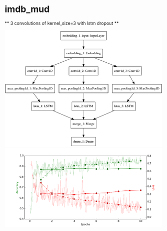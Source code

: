 # imdb_mud

** 3 convolutions of kernel_size=3 with lstm dropout **

![diagram](https://github.com/ayenter/imdb_mud/blob/master/model_2/m2_diagram.png)
![graph](https://github.com/ayenter/imdb_mud/blob/master/model_2/m2_r1_e10_graph.png)
